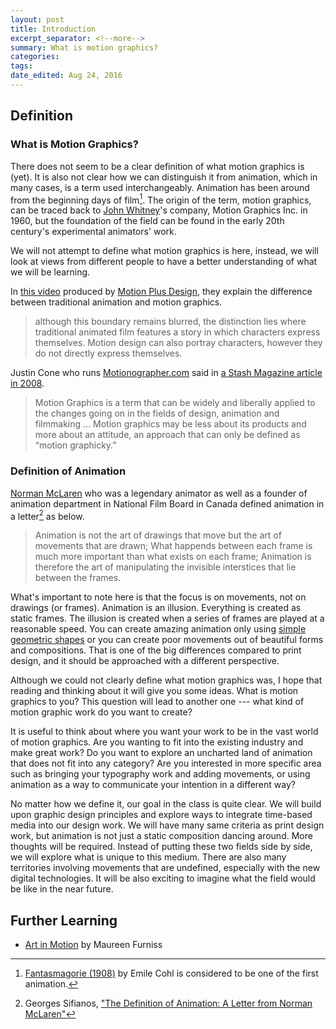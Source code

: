 ```yaml
---
layout: post	
title: Introduction
excerpt_separator: <!--more-->
summary: What is motion graphics?
categories:
tags:
date_edited: Aug 24, 2016
---
```





## Definition

### What is Motion Graphics?

There does not seem to be a clear definition of what motion graphics is (yet). It is also not clear how we can distinguish it from animation, which in many cases, is a term used interchangeably. Animation has been around from the beginning days of film[^first-animation]. The origin of the term, motion graphics, can be traced back to [John Whitney](https://en.wikipedia.org/wiki/John_Whitney_(animator))'s company, Motion Graphics Inc. in 1960, but the foundation of the field can be found in the early 20th century's experimental animators' work. 

We will not attempt to define what motion graphics is here, instead, we will look at views from different people to have a better understanding of what we will be learning.

In [this video](https://vimeo.com/29732896) produced by [Motion Plus Design](http://motion-plus-design.com), they explain the difference between traditional animation and motion graphics. 

> although this boundary remains blurred, the distinction lies where traditional animated film features a story in which characters express themselves. Motion design can also portray characters, however they do not directly express themselves.

Justin Cone who runs [Motionographer.com](http://motionographer.com) said in [a Stash Magazine article in 2008](https://www.stashmedia.tv/pdfs/coll_MG_booklet_screen.pdf).

> Motion Graphics is a term that can be widely and liberally applied to the changes going on in the fields of design, animation and filmmaking … Motion graphics may be less about its products and more about an attitude, an approach that can only be defined as “motion graphicky.”

### Definition of Animation

[Norman McLaren](https://www.nfb.ca/explore-all-directors/norman-mclaren/) who was a legendary animator as well as a founder of animation department in National Film Board in Canada defined animation in a letter[^sifianos] as below.

> Animation is not the art of drawings that move but the art of movements that are drawn; What happends between each frame is much more important than what exists on each frame; Animation is therefore the art of manipulating the invisible interstices that lie between the frames. 

What's important to note here is that the focus is on movements, not on drawings (or frames). Animation is an illusion. Everything is created as static frames. The illusion is created when a series of frames are played at a reasonable speed. You can create amazing animation only using [simple geometric shapes](https://www.youtube.com/watch?v=they7m6YePo) or you can create poor movements out of beautiful forms and compositions. That is one of the big differences compared to print design, and it should be approached with a different perspective.

Although we could not clearly define what motion graphics was, I hope that reading and thinking about it will give you some ideas. What is motion graphics to you? This question will lead to another one --- what kind of motion graphic work do you want to create? 

It is useful to think about where you want your work to be in the vast world of motion graphics. Are you wanting to fit into the existing industry and make great work? Do you want to explore an uncharted land of animation that does not fit into any category? Are you interested in more specific area such as bringing your typography work and adding movements, or using animation as a way to communicate your intention in a different way?

No matter how we define it, our goal in the class is quite clear. We will build upon graphic design principles and explore ways to integrate time-based media into our design work. We will have many same criteria as print design work, but animation is not just a static composition dancing around. More thoughts will be required. Instead of putting these two fields side by side, we will explore what is unique to this medium. There are also many territories involving movements that are undefined, especially with the new digital technologies. It will be also exciting to imagine what the field would be like in the near future.

<!-- more ideas to add
motion design
motion graphic design
motion designer - different/new roles, studio, interaction design

-->

## Further Learning
- [Art in Motion](https://www.amazon.com/Art-Motion-Revised-Animation-Aesthetics/dp/0861966635/ref=sr_1_3?ie=UTF8&qid=1472597189&sr=8-3&keywords=art+in+motion) by Maureen Furniss


<!-- footnotes -->
[^first-animation]: [Fantasmagorie (1908)](https://www.youtube.com/watch?v=aEAObel8yIE) by Emile Cohl is considered to be one of the first animation.

[^sifianos]: Georges Sifianos, ["The Definition of Animation: A Letter from Norman McLaren"](http://www.animationjournal.com/abstracts/abstracts.html) 




